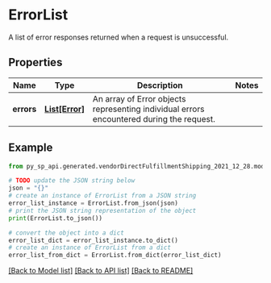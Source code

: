 # ErrorList

A list of error responses returned when a request is unsuccessful.

## Properties

Name | Type | Description | Notes
------------ | ------------- | ------------- | -------------
**errors** | [**List[Error]**](Error.md) | An array of Error objects representing individual errors encountered during the request. | 

## Example

```python
from py_sp_api.generated.vendorDirectFulfillmentShipping_2021_12_28.models.error_list import ErrorList

# TODO update the JSON string below
json = "{}"
# create an instance of ErrorList from a JSON string
error_list_instance = ErrorList.from_json(json)
# print the JSON string representation of the object
print(ErrorList.to_json())

# convert the object into a dict
error_list_dict = error_list_instance.to_dict()
# create an instance of ErrorList from a dict
error_list_from_dict = ErrorList.from_dict(error_list_dict)
```
[[Back to Model list]](../README.md#documentation-for-models) [[Back to API list]](../README.md#documentation-for-api-endpoints) [[Back to README]](../README.md)


